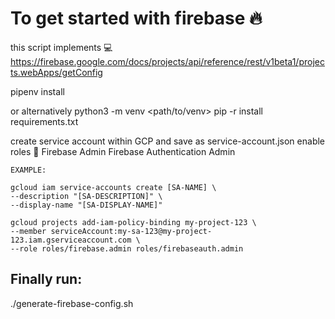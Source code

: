 # To get started with firebase 🔥

this script implements 💻
https://firebase.google.com/docs/projects/api/reference/rest/v1beta1/projects.webApps/getConfig

pipenv install

or alternatively
python3 -m venv <path/to/venv>
pip -r install requirements.txt

create service account within GCP and save as service-account.json
enable roles 💁
Firebase Admin
Firebase Authentication Admin

    EXAMPLE:

    gcloud iam service-accounts create [SA-NAME] \
    --description "[SA-DESCRIPTION]" \
    --display-name "[SA-DISPLAY-NAME]"

    gcloud projects add-iam-policy-binding my-project-123 \
    --member serviceAccount:my-sa-123@my-project-123.iam.gserviceaccount.com \
    --role roles/firebase.admin roles/firebaseauth.admin

## Finally run:

./generate-firebase-config.sh
